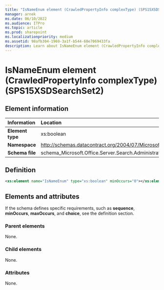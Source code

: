 ```yaml
---
title: "IsNameEnum element (CrawledPropertyInfo complexType) (SPS15XSDSearchSet2)"
manager: arnek
ms.date: 06/10/2022
ms.audience: ITPro
ms.topic: article
ms.prod: sharepoint
ms.localizationpriority: medium
ms.assetid: 98afb304-1969-3a1f-b544-60e7069433fa
description: Learn about IsNameEnum element (CrawledPropertyInfo complexType) (SPS15XSDSearchSet2).
---
```


# IsNameEnum element (CrawledPropertyInfo complexType) (SPS15XSDSearchSet2)

 
  
## Element information

|Information|Location|
|:-----|:-----|
|**Element type** |xs:boolean  |
|**Namespace**  |http://schemas.datacontract.org/2004/07/Microsoft.Office.Server.Search.Administration   |
|**Schema file**  |schema_Microsoft.Office.Server.Search.Administration.xsd   |
   
## Definition

```XML
<xs:element name="IsNameEnum" type="xs:boolean" minOccurs="0"></xs:element>

```

## Elements and attributes

If the schema defines specific requirements, such as **sequence**, **minOccurs**, **maxOccurs**, and **choice**, see the definition section. 
  
### Parent elements

None.
  
### Child elements

None.
  
### Attributes

None.
  

